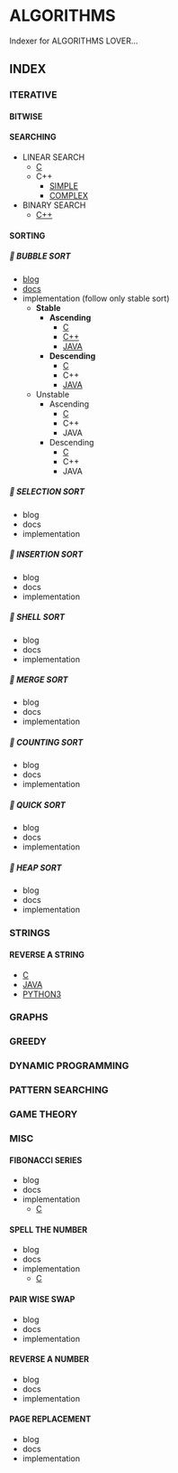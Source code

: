 # ALGORITHMS

Indexer for ALGORITHMS LOVER...

## INDEX

### ITERATIVE

#### BITWISE

#### SEARCHING

* LINEAR SEARCH
  * [C](C/Searching/linearSearch.c)
  * C++
    * [SIMPLE](C++/Searching/linear.cpp)
    * [COMPLEX](C++/Searching/linearSearch.cpp)
* BINARY SEARCH
  * [C++](C++/Searching/binary_search.cpp)

#### SORTING

##### :rocket: BUBBLE SORT

* [blog](https://chained-to-the-algorithms.quora.com/BUBBLE-SORT)
* [docs](docs/bubble-sort.md)
* implementation (follow only stable sort)
  * **Stable**
    * **Ascending**
      * [C](C/Sorting/BUBBLE-SORT/bubblesort.c)
      * [C++](C++/Sorting/BUBBLE-SORT/bubblesort.cpp)
      * [JAVA](Java/Sorting/BUBBLE-SORT/BubbleSort.java)
    * **Descending**
      * [C](C/Sorting/BUBBLE-SORT/bubble.c)
      * C++
      * [JAVA](Java/Sorting/BUBBLE-SORT/BubbleSort.java)
  * Unstable
    * Ascending
      * [C](C/Sorting/BUBBLE-SORT/ascendunbubble.c)
      * C++
      * JAVA
    * Descending
      * [C](C/Sorting/BUBBLE-SORT/descendunbubble.c)
      * C++
      * JAVA

##### :rocket: SELECTION SORT

* blog
* docs
* implementation

##### :rocket: INSERTION SORT

* blog
* docs
* implementation

##### :rocket: SHELL SORT

* blog
* docs
* implementation

##### :rocket: MERGE SORT

* blog
* docs
* implementation

##### :rocket: COUNTING SORT

* blog
* docs
* implementation

##### :rocket: QUICK SORT

* blog
* docs
* implementation

##### :rocket: HEAP SORT

* blog
* docs
* implementation

### STRINGS

#### REVERSE A STRING

* [C](C/Strings/reverse-a-string.c)
* [JAVA](Java/Strings/reverseString.java)
* [PYTHON3](Python3/Strings/reverseString.py)

### GRAPHS

### GREEDY

### DYNAMIC PROGRAMMING

### PATTERN SEARCHING

### GAME THEORY

### MISC

#### FIBONACCI SERIES

* blog
* docs
* implementation
  * [C](C/Misc/fibonacci.c)

#### SPELL THE NUMBER

* blog
* docs
* implementation
  * [C](C/Misc/spell_the_number.c)

#### PAIR WISE SWAP

* blog
* docs
* implementation

#### REVERSE A NUMBER

* blog
* docs
* implementation

#### PAGE REPLACEMENT

* blog
* docs
* implementation